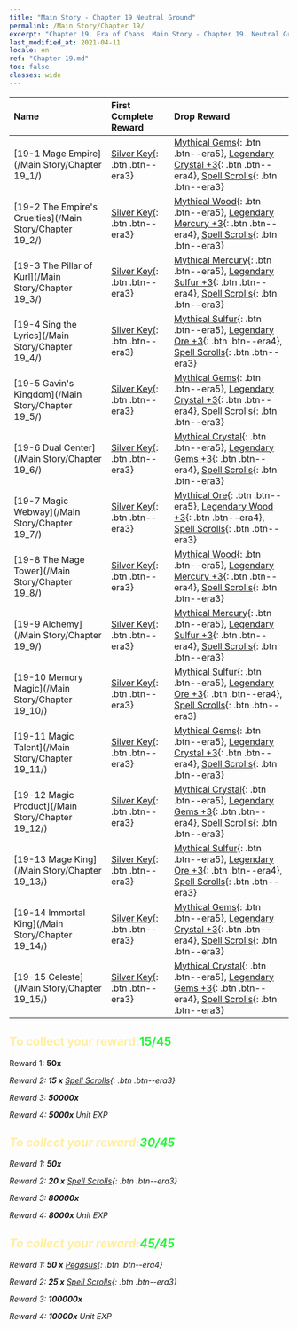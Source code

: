 ```yaml
---
title: "Main Story - Chapter 19 Neutral Ground"
permalink: /Main Story/Chapter 19/
excerpt: "Chapter 19. Era of Chaos  Main Story - Chapter 19. Neutral Ground"
last_modified_at: 2021-04-11
locale: en
ref: "Chapter 19.md"
toc: false
classes: wide
---
```


  | Name |  First Complete Reward | Drop Reward |
  |:------------|:------------|:------------| 
  | [19-1 Mage Empire](/Main Story/Chapter 19_1/) | [Silver Key](/Items/con_693/){: .btn .btn--era3} | [Mythical Gems](/Items/mat_65/){: .btn .btn--era5}, [Legendary Crystal +3](/Items/mat_59/){: .btn .btn--era4}, [Spell Scrolls](/Items/con_694/){: .btn .btn--era3} |
  | [19-2 The Empire's Cruelties](/Main Story/Chapter 19_2/) | [Silver Key](/Items/con_693/){: .btn .btn--era3} | [Mythical Wood](/Items/mat_62/){: .btn .btn--era5}, [Legendary Mercury +3](/Items/mat_56/){: .btn .btn--era4}, [Spell Scrolls](/Items/con_694/){: .btn .btn--era3} |
  | [19-3 The Pillar of Kurl](/Main Story/Chapter 19_3/) | [Silver Key](/Items/con_693/){: .btn .btn--era3} | [Mythical Mercury](/Items/mat_63/){: .btn .btn--era5}, [Legendary Sulfur +3](/Items/mat_57/){: .btn .btn--era4}, [Spell Scrolls](/Items/con_694/){: .btn .btn--era3} |
  | [19-4 Sing the Lyrics](/Main Story/Chapter 19_4/) | [Silver Key](/Items/con_693/){: .btn .btn--era3} | [Mythical Sulfur](/Items/mat_64/){: .btn .btn--era5}, [Legendary Ore +3](/Items/mat_54/){: .btn .btn--era4}, [Spell Scrolls](/Items/con_694/){: .btn .btn--era3} |
  | [19-5 Gavin's Kingdom](/Main Story/Chapter 19_5/) | [Silver Key](/Items/con_693/){: .btn .btn--era3} | [Mythical Gems](/Items/mat_65/){: .btn .btn--era5}, [Legendary Crystal +3](/Items/mat_59/){: .btn .btn--era4}, [Spell Scrolls](/Items/con_694/){: .btn .btn--era3} |
  | [19-6 Dual Center](/Main Story/Chapter 19_6/) | [Silver Key](/Items/con_693/){: .btn .btn--era3} | [Mythical Crystal](/Items/mat_66/){: .btn .btn--era5}, [Legendary Gems +3](/Items/mat_58/){: .btn .btn--era4}, [Spell Scrolls](/Items/con_694/){: .btn .btn--era3} |
  | [19-7 Magic Webway](/Main Story/Chapter 19_7/) | [Silver Key](/Items/con_693/){: .btn .btn--era3} | [Mythical Ore](/Items/mat_61/){: .btn .btn--era5}, [Legendary Wood +3](/Items/mat_55/){: .btn .btn--era4}, [Spell Scrolls](/Items/con_694/){: .btn .btn--era3} |
  | [19-8 The Mage Tower](/Main Story/Chapter 19_8/) | [Silver Key](/Items/con_693/){: .btn .btn--era3} | [Mythical Wood](/Items/mat_62/){: .btn .btn--era5}, [Legendary Mercury +3](/Items/mat_56/){: .btn .btn--era4}, [Spell Scrolls](/Items/con_694/){: .btn .btn--era3} |
  | [19-9 Alchemy](/Main Story/Chapter 19_9/) | [Silver Key](/Items/con_693/){: .btn .btn--era3} | [Mythical Mercury](/Items/mat_63/){: .btn .btn--era5}, [Legendary Sulfur +3](/Items/mat_57/){: .btn .btn--era4}, [Spell Scrolls](/Items/con_694/){: .btn .btn--era3} |
  | [19-10 Memory Magic](/Main Story/Chapter 19_10/) | [Silver Key](/Items/con_693/){: .btn .btn--era3} | [Mythical Sulfur](/Items/mat_64/){: .btn .btn--era5}, [Legendary Ore +3](/Items/mat_54/){: .btn .btn--era4}, [Spell Scrolls](/Items/con_694/){: .btn .btn--era3} |
  | [19-11 Magic Talent](/Main Story/Chapter 19_11/) | [Silver Key](/Items/con_693/){: .btn .btn--era3} | [Mythical Gems](/Items/mat_65/){: .btn .btn--era5}, [Legendary Crystal +3](/Items/mat_59/){: .btn .btn--era4}, [Spell Scrolls](/Items/con_694/){: .btn .btn--era3} |
  | [19-12 Magic Product](/Main Story/Chapter 19_12/) | [Silver Key](/Items/con_693/){: .btn .btn--era3} | [Mythical Crystal](/Items/mat_66/){: .btn .btn--era5}, [Legendary Gems +3](/Items/mat_58/){: .btn .btn--era4}, [Spell Scrolls](/Items/con_694/){: .btn .btn--era3} |
  | [19-13 Mage King](/Main Story/Chapter 19_13/) | [Silver Key](/Items/con_693/){: .btn .btn--era3} | [Mythical Sulfur](/Items/mat_64/){: .btn .btn--era5}, [Legendary Ore +3](/Items/mat_54/){: .btn .btn--era4}, [Spell Scrolls](/Items/con_694/){: .btn .btn--era3} |
  | [19-14 Immortal King](/Main Story/Chapter 19_14/) | [Silver Key](/Items/con_693/){: .btn .btn--era3} | [Mythical Gems](/Items/mat_65/){: .btn .btn--era5}, [Legendary Crystal +3](/Items/mat_59/){: .btn .btn--era4}, [Spell Scrolls](/Items/con_694/){: .btn .btn--era3} |
  | [19-15 Celeste](/Main Story/Chapter 19_15/) | [Silver Key](/Items/con_693/){: .btn .btn--era3} | [Mythical Crystal](/Items/mat_66/){: .btn .btn--era5}, [Legendary Gems +3](/Items/mat_58/){: .btn .btn--era4}, [Spell Scrolls](/Items/con_694/){: .btn .btn--era3} |


## <span style="color: #ffeea0">To collect your reward:</span><span style="color: #27f73a">15/45</span>

 Reward 1:  **50x** <i class="fas fa-gem"/>

 Reward 2: **15 x** [Spell Scrolls](/Items/con_694/){: .btn .btn--era3}

 Reward 3:  **50000x** <i class="fas fa-coins"/>

 Reward 4:  **5000x** Unit EXP



## <span style="color: #ffeea0">To collect your reward:</span><span style="color: #27f73a">30/45</span>

 Reward 1:  **50x** <i class="fas fa-gem"/>

 Reward 2: **20 x** [Spell Scrolls](/Items/con_694/){: .btn .btn--era3}

 Reward 3:  **80000x** <i class="fas fa-coins"/>

 Reward 4:  **8000x** Unit EXP



## <span style="color: #ffeea0">To collect your reward:</span><span style="color: #27f73a">45/45</span>

 Reward 1: **50 x** [Pegasus](/Items/unt_202/){: .btn .btn--era4}

 Reward 2: **25 x** [Spell Scrolls](/Items/con_694/){: .btn .btn--era3}

 Reward 3:  **100000x** <i class="fas fa-coins"/>

 Reward 4:  **10000x** Unit EXP

